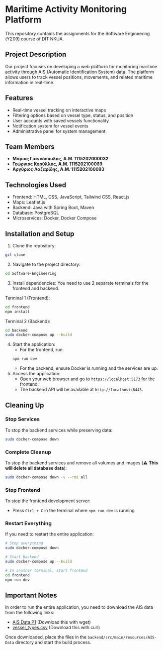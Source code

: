 # Maritime Activity Monitoring Platform

This repository contains the assignments for the Software Engineering (ΥΣ09) course of DIT NKUA.

## Project Description

Our project focuses on developing a web platform for monitoring maritime activity through AIS (Automatic Identification System) data. The platform allows users to track vessel positions, movements, and related maritime information in real-time.

## Features

- Real-time vessel tracking on interactive maps
- Filtering options based on vessel type, status, and position
- User accounts with saved vessels functionality
- Notification system for vessel events
- Administrative panel for system management

## Team Members

- **Μάριος Γιαννόπουλος, Α.Μ. 1115202000032**
- **Γεώργιος Κορύλλος, Α.Μ. 1115202100069**
- **Αργύριος Λαζαρίδης, Α.Μ. 1115202100083**

## Technologies Used

- Frontend: HTML, CSS, JavaScript, Tailwind CSS, React.js
- Maps: Leaflet.js
- Backend: Java with Spring Boot, Maven
- Database: PostgreSQL
- Microservices: Docker, Docker Compose

## Installation and Setup
1. Clone the repository:
```bash
git clone
```
2. Navigate to the project directory:
```bash
cd Software-Engineering
```
3. Install dependencies:
You need to use 2 separate terminals for the frontend and backend.

Terminal 1 (Frontend):
```bash
cd frontend
npm install
```
Terminal 2 (Backend):
```bash
cd backend
sudo docker-compose up --build
```

4. Start the application:
    - For the frontend, run:
    ```bash
    npm run dev
    ```
    - For the backend, ensure Docker is running and the services are up.    
5. Access the application:
    - Open your web browser and go to `https://localhost:5173` for the frontend.
    - The backend API will be available at `http://localhost:8443`.

## Cleaning Up

### Stop Services
To stop the backend services while preserving data:
```bash
sudo docker-compose down
```

### Complete Cleanup
To stop the backend services and remove all volumes and images (⚠️ **This will delete all database data**):
```bash
sudo docker-compose down -v --rmi all
```

### Stop Frontend
To stop the frontend development server:
- Press `Ctrl + C` in the terminal where `npm run dev` is running

### Restart Everything
If you need to restart the entire application:
```bash
# Stop everything
sudo docker-compose down

# Start backend
sudo docker-compose up --build

# In another terminal, start frontend
cd frontend
npm run dev
```

## Important Notes
In order to run the entire application, you need to download the AIS data from the following links:
- [AIS Data P1](https://zenodo.org/records/1167595/files/%5BP1%5D%20AIS%20Data.zip?download=1) (Download this with wget)
- [vessel_types.csv](https://owncloud.skel.iit.demokritos.gr:443/index.php/s/k8eBG9Ze7B5TCjX/download) (Download this with curl)

Once downloaded, place the files in the `backend/src/main/resources/AIS-Data` directory and start the build process.
